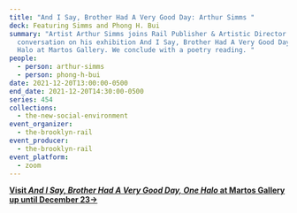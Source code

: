```yaml
---
title: "And I Say, Brother Had A Very Good Day: Arthur Simms "
deck: Featuring Simms and Phong H. Bui
summary: "Artist Arthur Simms joins Rail Publisher & Artistic Director for a
  conversation on his exhibition And I Say, Brother Had A Very Good Day, One
  Halo at Martos Gallery. We conclude with a poetry reading. "
people:
  - person: arthur-simms
  - person: phong-h-bui
date: 2021-12-20T13:00:00-0500
end_date: 2021-12-20T14:30:00-0500
series: 454
collections:
  - the-new-social-environment
event_organizer:
  - the-brooklyn-rail
event_producer:
  - the-brooklyn-rail
event_platform:
  - zoom
---
```

**[Visit *And I Say, Brother Had A Very Good Day, One Halo* at Martos Gallery up until December 23→](http://www.martosgallery.com/current)**